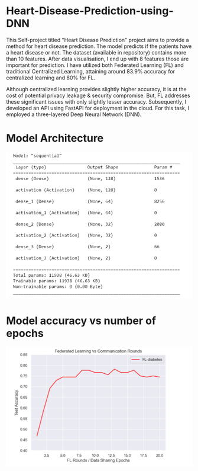 # Heart-Disease-Prediction-using-DNN

This Self-project titled "Heart Disease Prediction" project aims to provide a method for heart disease prediction. The model predicts if the patients have a heart disease or not. The dataset (available in repository) contains more than 10 features. After data visualisation, I end up with 8 features those are important for prediction. I have utilized both Federated Learning (FL) and traditional Centralized Learning, attaining around 83.9\% accuracy for centralized learning and 80\% for FL.

Although centralized learning provides slightly higher accuracy, it is at the cost of potential privacy leakage & security compromise. But, FL addresses these significant issues with only slightly lesser accuracy. Subsequently, I developed an API using FastAPI for deployment in the cloud. For this task, I employed a three-layered Deep Neural Network (DNN). 

# Model Architecture
![MA](https://github.com/RishabNeo/Heart-Disease-Prediction-using-DNN/blob/main/Images/Model%20Architecture.png)

# Model accuracy vs number of epochs
![plot](https://github.com/RishabNeo/Heart-Disease-Prediction-using-DNN/blob/main/Images/plot.png)

